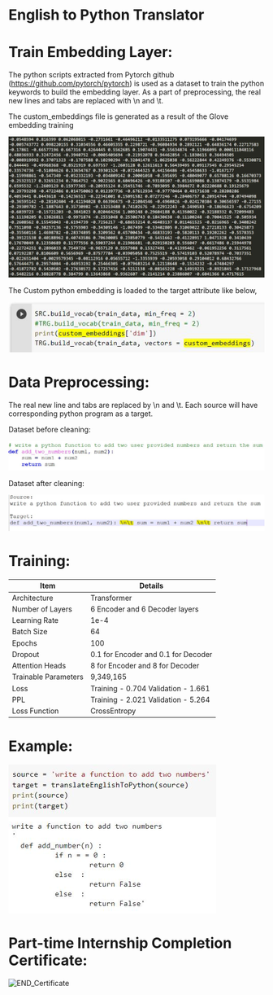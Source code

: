 # English to Python Translator

# Train Embedding Layer:

The python scripts extracted from Pytorch github (https://github.com/pytorch/pytorch) is used as a dataset to train the python keywords to build the embedding layer. As a part of preprocessing, the real new lines and tabs are replaced with \n and \t.

The custom_embeddings file is generated as a result of the Glove embedding training

![alt text](https://github.com/bala1802/English_Python_Translator/blob/main/Images/Embedding_Image01.JPG)


The Custom python embedding is loaded to the target attribute like below,

![alt text](https://github.com/bala1802/English_Python_Translator/blob/main/Images/Load_Custom_Embeddings_Image02.JPG)

# Data Preprocessing:

The real new line and tabs are replaced by \n and \t. Each source will have corresponding python program as a target.

Dataset before cleaning:

![alt text](https://github.com/bala1802/English_Python_Translator/blob/main/Images/Sample_SRC_TRG_Image03.JPG)

Dataset after cleaning:

![alt text](https://github.com/bala1802/English_Python_Translator/blob/main/Images/After_Cleaning_Image04.JPG)

# Training:

| Item  | Details |
| ------------- | ------------- |
| Architecture  | Transformer  |
| Number of Layers  | 6 Encoder and 6 Decoder layers  |
| Learning Rate  |  1e-4 |
| Batch Size  |  64 |
| Epochs  |  100 |
| Dropout  | 0.1 for Encoder and 0.1 for Decoder  |
| Attention Heads  | 8 for Encoder and 8 for Decoder  |
| Trainable Parameters  |  9,349,165 |
| Loss  | Training - 0.704 Validation - 1.661  |
| PPL  | Training - 2.021 Validation - 5.264  |
| Loss Function  | CrossEntropy  |

# Example:
![alt text](https://github.com/bala1802/English_Python_Translator/blob/main/Images/Example_01_Image05.JPG)

# Part-time Internship Completion Certificate:

![END_Certificate](https://github.com/user-attachments/assets/e5e91c9d-3b79-4b4b-9e2d-907117845d68)


